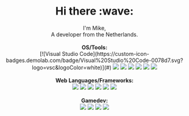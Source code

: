 <h1 align="center">Hi there :wave:</h1>

<p align="center">
  I'm Mike, <br>A developer from the Netherlands.<br>
  <br>
  <b>OS/Tools:</b>
  <br>
  [![Visual Studio Code](https://custom-icon-badges.demolab.com/badge/Visual%20Studio%20Code-0078d7.svg?logo=vsc&logoColor=white)](#)
  <img src="https://img.shields.io/badge/-MacOS-informational?style=flat&logo=apple&logoColor=a599e9&color=2D2B55" />
  <img src="https://img.shields.io/badge/-PhpStorm-informational?style=flat&logo=phpstorm&logoColor=a599e9&color=2D2B55" />
  <img src="https://img.shields.io/badge/-WebStorm-informational?style=flat&logo=webstorm&logoColor=a599e9&color=2D2B55" />
  <img src="https://img.shields.io/badge/-VS_Code-informational?style=flat&logo=visualstudiocode&logoColor=a599e9&color=2D2B55" />
  <img src="https://img.shields.io/badge/-Docker/Orbstack-informational?style=flat&logo=docker&logoColor=a599e9&color=2D2B55" />
  <img src="https://img.shields.io/badge/-DDEV-informational?style=flat&logo=docker&logoColor=a599e9&color=2D2B55" />
  <br><br>
  <b>Web Languages/Frameworks:</b>
  <br>
  <img src="https://img.shields.io/badge/-Craft_cms-informational?style=flat&logo=craftcms&logoColor=a599e9&color=2D2B55" />
  <img src="https://img.shields.io/badge/-PHP/Twig-informational?style=flat&logo=php&logoColor=a599e9&color=2D2B55" />
  <img src="https://img.shields.io/badge/-CSS/SCSS-informational?style=flat&logo=css3&logoColor=a599e9&color=2D2B55" />
  <img src="https://img.shields.io/badge/-Tailwind-informational?style=flat&logo=tailwindcss&logoColor=a599e9&color=2D2B55" />
  <img src="https://img.shields.io/badge/-Javascript/Alpine-informational?style=flat&logo=javascript&logoColor=a599e9&color=2D2B55" />
  <img src="https://img.shields.io/badge/-Astro-informational?style=flat&logo=astro&logoColor=a599e9&color=2D2B55" />
  <br><br>
  <b>Gamedev:</b>
  <br>
  <img src="https://img.shields.io/badge/-Phaser-informational?style=flat&logo=phaser&logoColor=a599e9&color=2D2B55" />
  <img src="https://img.shields.io/badge/-gimp-informational?style=flat&logo=gimp&logoColor=a599e9&color=2D2B55" />
  <img src="https://img.shields.io/badge/-Pixelorama-informational?style=flat&logo=pixelorama&logoColor=a599e9&color=2D2B55" />
  <img src="https://img.shields.io/badge/-LMMS-informational?style=flat&logo=lmms&logoColor=a599e9&color=2D2B55" />
  <br><br>
</p>
